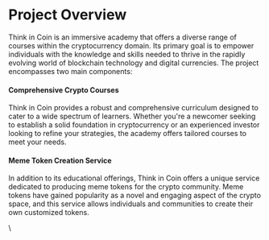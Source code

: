 # Project Overview

Think in Coin is an immersive academy that offers a diverse range of courses within the cryptocurrency domain. Its primary goal is to empower individuals with the knowledge and skills needed to thrive in the rapidly evolving world of blockchain technology and digital currencies. The project encompasses two main components:

#### Comprehensive Crypto Courses

Think in Coin provides a robust and comprehensive curriculum designed to cater to a wide spectrum of learners. Whether you're a newcomer seeking to establish a solid foundation in cryptocurrency or an experienced investor looking to refine your strategies, the academy offers tailored courses to meet your needs.

#### Meme Token Creation Service&#x20;

In addition to its educational offerings, Think in Coin offers a unique service dedicated to producing meme tokens for the crypto community. Meme tokens have gained popularity as a novel and engaging aspect of the crypto space, and this service allows individuals and communities to create their own customized tokens.

\
